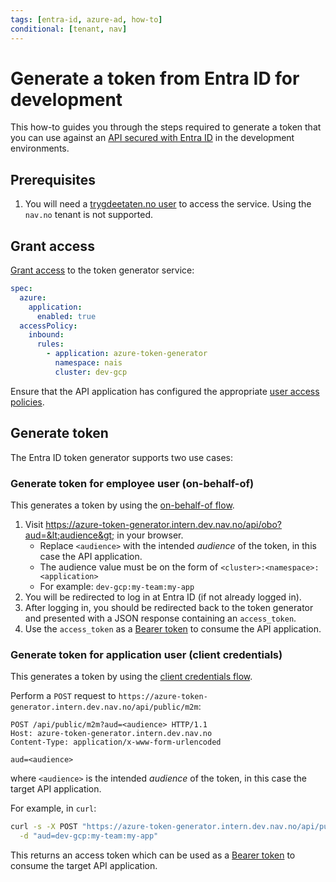 ```yaml
---
tags: [entra-id, azure-ad, how-to]
conditional: [tenant, nav]
---
```


# Generate a token from Entra ID for development

This how-to guides you through the steps required to generate a token that you can use against an [API secured with Entra ID](secure.md) in the development environments.

## Prerequisites

1. You will need a [trygdeetaten.no user](../reference/README.md#tenants) to access the service. Using the `nav.no` tenant is not supported.

## Grant access

[Grant access](secure.md#grant-access-to-consumers) to the token generator service:

```yaml title="app.yaml"
spec:
  azure:
    application:
      enabled: true
  accessPolicy:
    inbound:
      rules:
        - application: azure-token-generator
          namespace: nais
          cluster: dev-gcp
```

Ensure that the API application has configured the appropriate [user access policies](secure.md#user-access).

## Generate token

The Entra ID token generator supports two use cases:

### Generate token for employee user (on-behalf-of)

This generates a token by using the [on-behalf-of flow](consume-obo.md).

1. Visit <https://azure-token-generator.intern.dev.nav.no/api/obo?aud=&lt;audience&gt;> in your browser.
    - Replace `<audience>` with the intended _audience_ of the token, in this case the API application.
    - The audience value must be on the form of `<cluster>:<namespace>:<application>`
    - For example: `dev-gcp:my-team:my-app`
1. You will be redirected to log in at Entra ID (if not already logged in).
1. After logging in, you should be redirected back to the token generator and presented with a JSON response containing an `access_token`.
1. Use the `access_token` as a [Bearer token](../../explanations/README.md#bearer-token) to consume the API application.

### Generate token for application user (client credentials)

This generates a token by using the [client credentials flow](consume-m2m.md).

Perform a `POST` request to `https://azure-token-generator.intern.dev.nav.no/api/public/m2m`:

```http
POST /api/public/m2m?aud=<audience> HTTP/1.1
Host: azure-token-generator.intern.dev.nav.no
Content-Type: application/x-www-form-urlencoded

aud=<audience>
```

where `<audience>` is the intended _audience_ of the token, in this case the target API application.

For example, in `curl`:

```bash
curl -s -X POST "https://azure-token-generator.intern.dev.nav.no/api/public/m2m" \
  -d "aud=dev-gcp:my-team:my-app"
```

This returns an access token which can be used as a [Bearer token](../../explanations/README.md#bearer-token) to consume the target API application.
